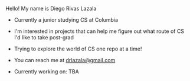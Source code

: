 Hello! My name is Diego Rivas Lazala 
- Currently a junior studying CS at Columbia
- I'm interested in projects that can help me figure out what route of CS I'd like to take post-grad
- Trying to explore the world of CS one repo at a time!
- You can reach me at drlazala@gmail.com

- Currently working on: TBA
